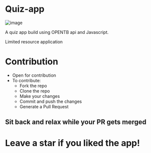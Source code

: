 # Quiz-app
![image](https://user-images.githubusercontent.com/72245838/135580739-d08495f9-dc7c-4cbf-bd61-489ab4356bb0.png)

A quiz app build using OPENTB api and Javascript.

Limited resource application



# Contribution
* Open for contribution
* To contribute: 
  * Fork the repo
  * Clone the repo
  * Make your changes
  * Commit and push the changes
  * Generate a Pull Request

## Sit back and relax while your PR gets merged ##

# Leave a star if you liked the app!
